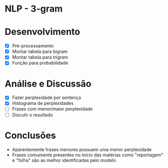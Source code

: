 # NLP - 3-gram

# Desenvolvimento

- [x] Pré-processamento
- [x] Montar tabela para bigram
- [x] Montar tabela para trigram
- [x] Função para probabilidade

# Análise e Discussão

- [x] Fazer perplexidade por sentença
- [x] Histograma de perplexidades
- [ ] Frases com menor/maior perplexidade 
- [ ] Discutir o resultado

# Conclusões

- Aparentemente frases menores possuem uma menor perplexidade
- Frases comumente presentes no início das matérias como "reportagem" e "folha" são as melhor identificadas pelo modelo